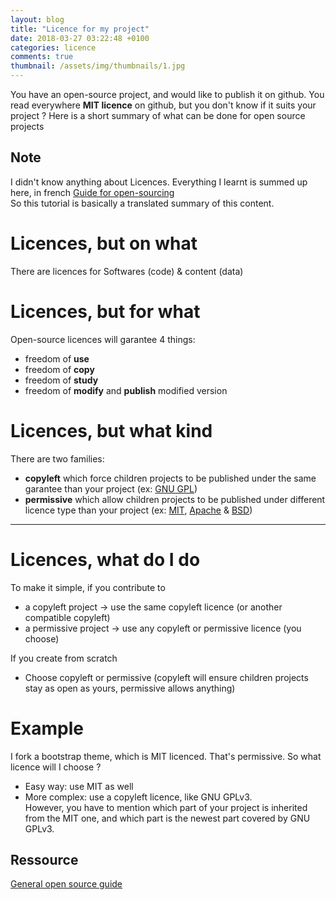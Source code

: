 ```yaml
---
layout: blog
title: "Licence for my project"
date: 2018-03-27 03:22:48 +0100
categories: licence
comments: true
thumbnail: /assets/img/thumbnails/1.jpg
---
```


You have an open-source project, and would like to publish it on github. You read everywhere **MIT licence** on github, but you don't know if it suits your project ? Here is a short summary of what can be done for open source projects

## Note

I didn't know anything about Licences. Everything I learnt is summed up here, in french [Guide for open-sourcing][ouverture]  
So this tutorial is basically a translated summary of this content.

# Licences, but on what

There are licences for Softwares (code) & content (data)

# Licences, but for what

Open-source licences will garantee 4 things:

- freedom of **use**
- freedom of **copy**
- freedom of **study**
- freedom of **modify** and **publish** modified version

# Licences, but what kind

There are two families:

- **copyleft** which force children projects to be published under the same garantee than your project (ex: [GNU GPL][gnu])
- **permissive** which allow children projects to be published under different licence type than your project (ex: [MIT][mit], [Apache][Apache] & [BSD][bsd])

<hr>

# Licences, what do I do

To make it simple, if you contribute to

- a copyleft project -> use the same copyleft licence (or another compatible copyleft)
- a permissive project -> use any copyleft or permissive licence (you choose)

If you create from scratch

- Choose copyleft or permissive (copyleft will ensure children projects stay as open as yours, permissive allows anything)

# Example

I fork a bootstrap theme, which is MIT licenced. That's permissive. So what licence will I choose ?

- Easy way: use MIT as well
- More complex: use a copyleft licence, like GNU GPLv3.  
  However, you have to mention which part of your project is inherited from the MIT one, and which part is the newest part covered by GNU GPLv3.

## Ressource

[General open source guide][ressource1]

[ouverture]: https://github.com/entrepreneur-interet-general/eig-link/blob/master/ouverture.org
[gnu]: https://fr.wikipedia.org/wiki/Licence_publique_g%25C3%25A9n%25C3%25A9rale_GNU
[mit]: https://fr.wikipedia.org/wiki/Licence_MIT
[bsd]: https://fr.wikipedia.org/wiki/Licence_BSD
[Apache]: https://fr.wikipedia.org/wiki/Licence_Apache
[ressource1]: https://opensource.guide/

